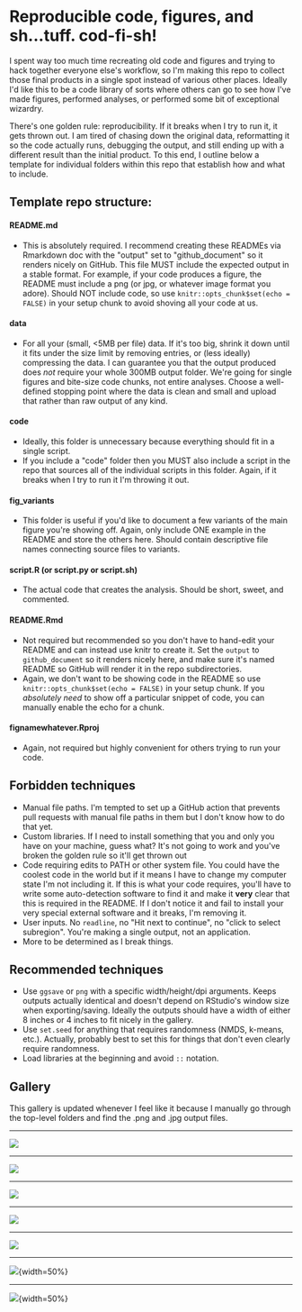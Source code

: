 # Reproducible code, figures, and sh...tuff. cod-fi-sh!

I spent way too much time recreating old code and figures and trying to hack together everyone else's workflow, so I'm making this repo to collect those final products in a single spot instead of various other places. Ideally I'd like this to be a code library of sorts where others can go to see how I've made figures, performed analyses, or performed some bit of exceptional wizardry.

There's one golden rule: reproducibility. If it breaks when I try to run it, it gets thrown out. I am tired of chasing down the original data, reformatting it so the code actually runs, debugging the output, and still ending up with a different result than the initial product. To this end, I outline below a template for individual folders within this repo that establish how and what to include.

## Template repo structure:
#### README.md
  - This is absolutely required. I recommend creating these READMEs via Rmarkdown doc with the "output" set to "github_document" so it renders nicely on GitHub. This file MUST include the expected output in a stable format. For example, if your code produces a figure, the README must include a png (or jpg, or whatever image format you adore). Should NOT include code, so use `knitr::opts_chunk$set(echo = FALSE)` in your setup chunk to avoid shoving all your code at us.

#### data
  - For all your (small, <5MB per file) data. If it's too big, shrink it down until it fits under the size limit by removing entries, or (less ideally) compressing the data. I can guarantee you that the output produced does *not* require your whole 300MB output folder. We're going for single figures and bite-size code chunks, not entire analyses. Choose a well-defined stopping point where the data is clean and small and upload that rather than raw output of any kind.

#### code
  - Ideally, this folder is unnecessary because everything should fit in a single script.
  - If you include a "code" folder then you MUST also include a script in the repo that sources all of the individual scripts in this folder. Again, if it breaks when I try to run it I'm throwing it out.
  
#### fig_variants
  - This folder is useful if you'd like to document a few variants of the main figure you're showing off. Again, only include ONE example in the README and store the others here. Should contain descriptive file names connecting source files to variants.
  
#### script.R (or script.py or script.sh)
  - The actual code that creates the analysis. Should be short, sweet, and commented.

#### README.Rmd
  - Not required but recommended so you don't have to hand-edit your README and can instead use knitr to create it. Set the `output` to `github_document` so it renders nicely here, and make sure it's named README so GitHub will render it in the repo subdirectories.
  - Again, we don't want to be showing code in the README so use `knitr::opts_chunk$set(echo = FALSE)` in your setup chunk. If you *absolutely need* to show off a particular snippet of code, you can manually enable the echo for a chunk.

#### fignamewhatever.Rproj
  - Again, not required but highly convenient for others trying to run your code.


## Forbidden techniques
  - Manual file paths. I'm tempted to set up a GitHub action that prevents pull requests with manual file paths in them but I don't know how to do that yet.
  - Custom libraries. If I need to install something that you and only you have on your machine, guess what? It's not going to work and you've broken the golden rule so it'll get thrown out
  - Code requiring edits to PATH or other system file. You could have the coolest code in the world but if it means I have to change my computer state I'm not including it. If this is what your code requires, you'll have to write some auto-detection software to find it and make it **very** clear that this is required in the README. If I don't notice it and fail to install your very special external software and it breaks, I'm removing it.
  - User inputs. No `readline`, no "Hit next to continue", no "click to select subregion". You're making a single output, not an application.
  - More to be determined as I break things.

## Recommended techniques
  - Use `ggsave` or `png` with a specific width/height/dpi arguments. Keeps outputs actually identical and doesn't depend on RStudio's window size when exporting/saving. Ideally the outputs should have a width of either 8 inches or 4 inches to fit nicely in the gallery.
  - Use `set.seed` for anything that requires randomness (NMDS, k-means, etc.). Actually, probably best to set this for things that don't even clearly require randomness.
  - Load libraries at the beginning and avoid `::` notation.

## Gallery

This gallery is updated whenever I feel like it because I manually go through the top-level folders and find the .png and .jpg output files.

---

[![](NMDS_shards/nmds_shardplot.png)](NMDS_shards)

---

[![](manual_pheatmap/ggplot_heatmap.png)](manual_pheatmap)

---

[![](profile_mode_peaks/betaine_horns.png)](profile_mode_peaks)

---

[![](manual_ridges_msspace/manual_ridge_vis.png)](manual_ridges_msspace)

---

[![](ctd_and_cmap/ctd_and_cmap.png)](ctd_and_cmap)

---

[![](cn_ratio_violins/depth_cn_boxplots.png)](cn_ratio_violins){width=50%}

---

[![](diss_part_ggbarribbon/diss_part_allu.png)](diss_part_ggbarribbon){width=50%}
